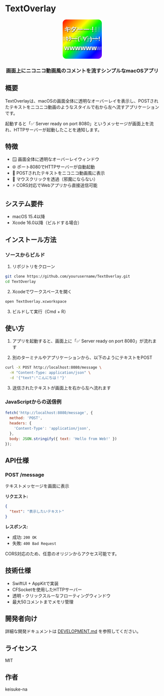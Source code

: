 # TextOverlay

<div align="center">
  <img src="TextOverlay/Assets.xcassets/AppIcon.appiconset/icon.png" width="128" height="128" alt="TextOverlay Icon">
  <h3>画面上にニコニコ動画風のコメントを流すシンプルなmacOSアプリ</h3>
</div>

## 概要

TextOverlayは、macOSの画面全体に透明なオーバーレイを表示し、POSTされたテキストをニコニコ動画のようなスタイルで右から左へ流すアプリケーションです。

起動すると「✅ Server ready on port 8080」というメッセージが画面上を流れ、HTTPサーバーが起動したことを通知します。

## 特徴

- 🪟 画面全体に透明なオーバーレイウィンドウ
- 🌐 ポート8080でHTTPサーバーが自動起動
- 💬 POSTされたテキストをニコニコ動画風に表示
- 🎯 マウスクリックを透過（邪魔にならない）
- ⚡ CORS対応でWebアプリから直接送信可能

## システム要件

- macOS 15.4以降
- Xcode 16.0以降（ビルドする場合）

## インストール方法

### ソースからビルド

1. リポジトリをクローン
```bash
git clone https://github.com/yourusername/TextOverlay.git
cd TextOverlay
```

2. Xcodeでワークスペースを開く
```bash
open TextOverlay.xcworkspace
```

3. ビルドして実行（Cmd + R）

## 使い方

1. アプリを起動すると、画面上に「✅ Server ready on port 8080」が流れます

2. 別のターミナルやアプリケーションから、以下のようにテキストをPOST

```bash
curl -X POST http://localhost:8080/message \
  -H "Content-Type: application/json" \
  -d '{"text":"こんにちは！"}'
```

3. 送信されたテキストが画面上を右から左へ流れます

### JavaScriptからの送信例

```javascript
fetch('http://localhost:8080/message', {
  method: 'POST',
  headers: {
    'Content-Type': 'application/json',
  },
  body: JSON.stringify({ text: 'Hello from Web!' })
});
```

## API仕様

### POST /message

テキストメッセージを画面に表示

**リクエスト:**
```json
{
  "text": "表示したいテキスト"
}
```

**レスポンス:**
- 成功: `200 OK`
- 失敗: `400 Bad Request`

CORS対応のため、任意のオリジンからアクセス可能です。

## 技術仕様

- SwiftUI + AppKitで実装
- CFSocketを使用したHTTPサーバー
- 透明・クリックスルーなフローティングウィンドウ
- 最大50コメントまでメモリ管理

## 開発者向け

詳細な開発ドキュメントは [DEVELOPMENT.md](DEVELOPMENT.md) を参照してください。

## ライセンス

MIT

## 作者

keisuke-na